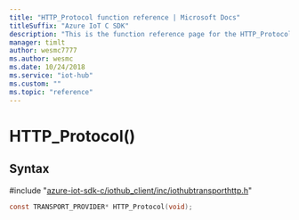 ```yaml
---                             
title: "HTTP_Protocol function reference | Microsoft Docs" 
titleSuffix: "Azure IoT C SDK"            
description: "This is the function reference page for the HTTP_Protocol() function in the Azure IoT C SDK. This SDK is used with Azure IoT Hub and Azure IoT Hub Device Provisioning Service"            
manager: timlt                 
author: wesmc7777              
ms.author: wesmc               
ms.date: 10/24/2018                    
ms.service: "iot-hub"             
ms.custom: ""                
ms.topic: "reference"        
---                            
```


# HTTP_Protocol()

## Syntax

\#include "[azure-iot-sdk-c/iothub_client/inc/iothubtransporthttp.h](../iothubtransporthttp-h.md)"  
```C
const TRANSPORT_PROVIDER* HTTP_Protocol(void);
```

